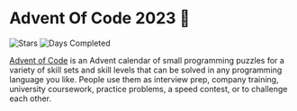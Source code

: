 # Advent Of Code 2023 🎄

![Stars](https://img.shields.io/badge/stars%20⭐-4-green)
![Days Completed](https://img.shields.io/badge/days%20completed-2-green)

[Advent of Code](https://adventofcode.com) is an Advent calendar of small programming puzzles for a variety of skill sets and skill levels that can be solved in any programming language you like. People use them as interview prep, company training, university coursework, practice problems, a speed contest, or to challenge each other.

